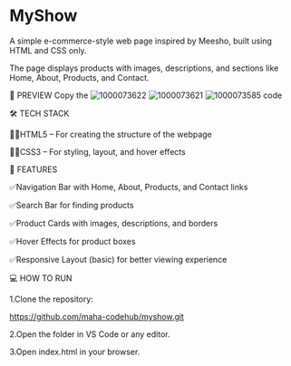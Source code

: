 # MyShow
A simple e-commerce-style web page inspired by Meesho, built using HTML and CSS only.

The page displays products with images, descriptions, and sections like Home, About, Products, and Contact.

📸 PREVIEW 
Copy the ![1000073622](https://github.com/user-attachments/assets/28d596d2-80ec-45f2-a0e1-b4132080417c)
![1000073621](https://github.com/user-attachments/assets/59e19745-71eb-49cf-8fd4-93ddb529ff72)
![1000073585](https://github.com/user-attachments/assets/cbbf2fe9-f617-4545-af5b-44a4a7ab76e4)
code

🛠 TECH STACK 

👩‍💻HTML5 – For creating the structure of the webpage

👨‍💻CSS3 – For styling, layout, and hover effects

🚀 FEATURES 

✅️Navigation Bar with Home, About, Products, and Contact links

✅️Search Bar for finding products

✅️Product Cards with images, descriptions, and borders

✅️Hover Effects for product boxes

✅️Responsive Layout (basic) for better viewing experience


💻 HOW TO RUN


1.Clone the repository:

 https://github.com/maha-codehub/myshow.git


2.Open the folder in VS Code or any editor.

3.Open index.html in your browser.















